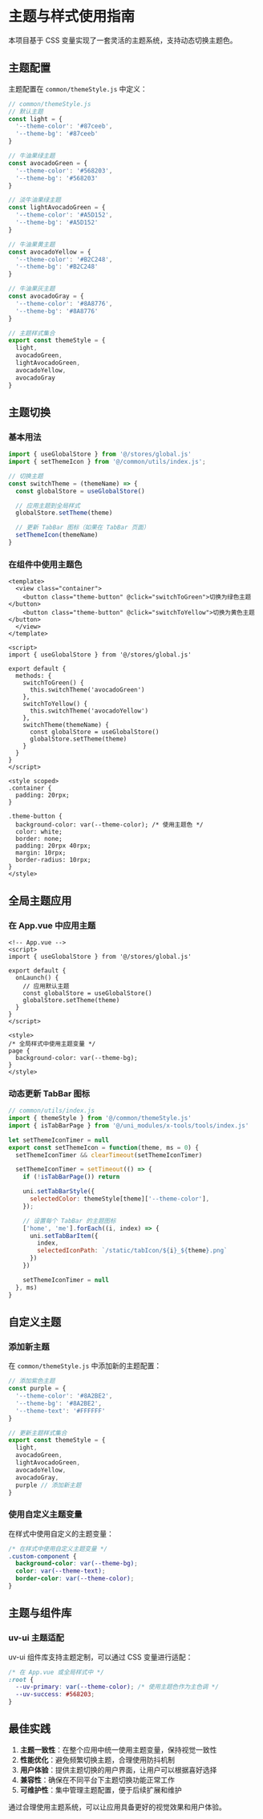 # 主题与样式使用指南

本项目基于 CSS 变量实现了一套灵活的主题系统，支持动态切换主题色。

## 主题配置

主题配置在 `common/themeStyle.js` 中定义：

```javascript
// common/themeStyle.js
// 默认主题
const light = {
  '--theme-color': '#87ceeb',
  '--theme-bg': '#87ceeb'
}

// 牛油果绿主题
const avocadoGreen = {
  '--theme-color': '#568203',
  '--theme-bg': '#568203'
}

// 淡牛油果绿主题
const lightAvocadoGreen = {
  '--theme-color': '#A5D152',
  '--theme-bg': '#A5D152'
}

// 牛油果黄主题
const avocadoYellow = {
  '--theme-color': '#B2C248',
  '--theme-bg': '#B2C248'
}

// 牛油果灰主题
const avocadoGray = {
  '--theme-color': '#8A8776',
  '--theme-bg': '#8A8776'
}

// 主题样式集合
export const themeStyle = {
  light,
  avocadoGreen,
  lightAvocadoGreen,
  avocadoYellow,
  avocadoGray
}
```

## 主题切换

### 基本用法

```javascript
import { useGlobalStore } from '@/stores/global.js'
import { setThemeIcon } from '@/common/utils/index.js';

// 切换主题
const switchTheme = (themeName) => {
  const globalStore = useGlobalStore()

  // 应用主题到全局样式
  globalStore.setTheme(theme)

  // 更新 TabBar 图标（如果在 TabBar 页面）
  setThemeIcon(themeName)
}
```

### 在组件中使用主题色

```vue
<template>
  <view class="container">
    <button class="theme-button" @click="switchToGreen">切换为绿色主题</button>
    <button class="theme-button" @click="switchToYellow">切换为黄色主题</button>
  </view>
</template>

<script>
import { useGlobalStore } from '@/stores/global.js'

export default {
  methods: {
    switchToGreen() {
      this.switchTheme('avocadoGreen')
    },
    switchToYellow() {
      this.switchTheme('avocadoYellow')
    },
    switchTheme(themeName) {
      const globalStore = useGlobalStore()
      globalStore.setTheme(theme)
    }
  }
}
</script>

<style scoped>
.container {
  padding: 20rpx;
}

.theme-button {
  background-color: var(--theme-color); /* 使用主题色 */
  color: white;
  border: none;
  padding: 20rpx 40rpx;
  margin: 10rpx;
  border-radius: 10rpx;
}
</style>
```

## 全局主题应用

### 在 App.vue 中应用主题

```vue
<!-- App.vue -->
<script>
import { useGlobalStore } from '@/stores/global.js'

export default {
  onLaunch() {
    // 应用默认主题
    const globalStore = useGlobalStore()
    globalStore.setTheme(theme)
  }
}
</script>

<style>
/* 全局样式中使用主题变量 */
page {
  background-color: var(--theme-bg);
}
</style>
```

### 动态更新 TabBar 图标

```javascript
// common/utils/index.js
import { themeStyle } from '@/common/themeStyle.js'
import { isTabBarPage } from '@/uni_modules/x-tools/tools/index.js'

let setThemeIconTimer = null
export const setThemeIcon = function(theme, ms = 0) {
  setThemeIconTimer && clearTimeout(setThemeIconTimer)

  setThemeIconTimer = setTimeout(() => {
    if (!isTabBarPage()) return

    uni.setTabBarStyle({
      selectedColor: themeStyle[theme]['--theme-color'],
    });

    // 设置每个 TabBar 的主题图标
    ['home', 'me'].forEach((i, index) => {
      uni.setTabBarItem({
        index,
        selectedIconPath: `/static/tabIcon/${i}_${theme}.png`
      })
    })

    setThemeIconTimer = null
  }, ms)
}
```

## 自定义主题

### 添加新主题

在 `common/themeStyle.js` 中添加新的主题配置：

```javascript
// 添加紫色主题
const purple = {
  '--theme-color': '#8A2BE2',
  '--theme-bg': '#8A2BE2',
  '--theme-text': '#FFFFFF'
}

// 更新主题样式集合
export const themeStyle = {
  light,
  avocadoGreen,
  lightAvocadoGreen,
  avocadoYellow,
  avocadoGray,
  purple // 添加新主题
}
```

### 使用自定义主题变量

在样式中使用自定义的主题变量：

```scss
/* 在样式中使用自定义主题变量 */
.custom-component {
  background-color: var(--theme-bg);
  color: var(--theme-text);
  border-color: var(--theme-color);
}
```

## 主题与组件库

### uv-ui 主题适配

uv-ui 组件库支持主题定制，可以通过 CSS 变量进行适配：

```scss
/* 在 App.vue 或全局样式中 */
:root {
  --uv-primary: var(--theme-color); /* 使用主题色作为主色调 */
  --uv-success: #568203;
}
```

## 最佳实践

1. **主题一致性**：在整个应用中统一使用主题变量，保持视觉一致性
2. **性能优化**：避免频繁切换主题，合理使用防抖机制
3. **用户体验**：提供主题切换的用户界面，让用户可以根据喜好选择
4. **兼容性**：确保在不同平台下主题切换功能正常工作
5. **可维护性**：集中管理主题配置，便于后续扩展和维护

通过合理使用主题系统，可以让应用具备更好的视觉效果和用户体验。
